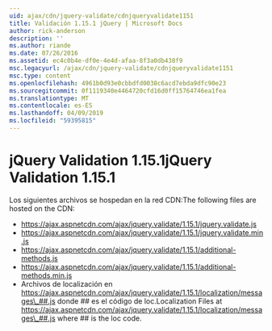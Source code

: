```yaml
---
uid: ajax/cdn/jquery-validate/cdnjqueryvalidate1151
title: Validación 1.15.1 jQuery | Microsoft Docs
author: rick-anderson
description: ''
ms.author: riande
ms.date: 07/26/2016
ms.assetid: ec4c0b4e-df0e-4e4d-afaa-8f3a0db438f9
msc.legacyurl: /ajax/cdn/jquery-validate/cdnjqueryvalidate1151
msc.type: content
ms.openlocfilehash: 4961b0d93e0cbbdfd0038c6acd7ebda9dfc90e23
ms.sourcegitcommit: 0f1119340e4464720cfd16d0ff15764746ea1fea
ms.translationtype: MT
ms.contentlocale: es-ES
ms.lasthandoff: 04/09/2019
ms.locfileid: "59395815"
---
```

# <a name="jquery-validation-1151"></a><span data-ttu-id="40c36-102">jQuery Validation 1.15.1</span><span class="sxs-lookup"><span data-stu-id="40c36-102">jQuery Validation 1.15.1</span></span>

<span data-ttu-id="40c36-103">Los siguientes archivos se hospedan en la red CDN:</span><span class="sxs-lookup"><span data-stu-id="40c36-103">The following files are hosted on the CDN:</span></span>

- https://ajax.aspnetcdn.com/ajax/jquery.validate/1.15.1/jquery.validate.js
- https://ajax.aspnetcdn.com/ajax/jquery.validate/1.15.1/jquery.validate.min.js
- https://ajax.aspnetcdn.com/ajax/jquery.validate/1.15.1/additional-methods.js
- https://ajax.aspnetcdn.com/ajax/jquery.validate/1.15.1/additional-methods.min.js
- <span data-ttu-id="40c36-104">Archivos de localización en https://ajax.aspnetcdn.com/ajax/jquery.validate/1.15.1/localization/messages\_##.js donde ## es el código de loc.</span><span class="sxs-lookup"><span data-stu-id="40c36-104">Localization Files at https://ajax.aspnetcdn.com/ajax/jquery.validate/1.15.1/localization/messages\_##.js where ## is the loc code.</span></span>
